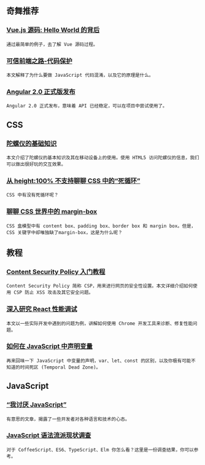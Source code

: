 
## 奇舞推荐

### [Vue.js 源码: Hello World 的背后](https://segmentfault.com/a/1190000006866881)

    通过最简单的例子，去了解 Vue 源码过程。

### [可信前端之路-代码保护](https://jaq.alibaba.com/community/art/show?articleid=503)

    本文解释了为什么要做 JavaScript 代码混淆，以及它的原理是什么。

### [Angular 2.0 正式版发布](https://angular.cn/translate/cn/blog.html)

    Angular 2.0 正式发布，意味着 API 已经稳定，可以在项目中尝试使用了。

## CSS

### [陀螺仪的基础知识](http://www.w3cplus.com/animation/html5-device-orientation-basic-intro.html)

    本文介绍了陀螺仪的基本知识及其在移动设备上的使用。使用 HTML5 访问陀螺仪的信息，我们可以做出很好玩的交互效果。

### [从 height:100% 不支持聊聊 CSS 中的“死循环”](http://www.zhangxinxu.com/wordpress/2016/09/talking-about-css-infinite-endless-loop/)

    CSS 中有没有死循环呢？

### [聊聊 CSS 世界中的 margin-box](http://www.zhangxinxu.com/wordpress/2016/09/talking-about-css-margin-box/)

    CSS 盒模型中有 content box、padding box、border box 和 margin box。但是，CSS 关键字中却唯独缺了margin-box，这是为什么呢？

## 教程

### [Content Security Policy 入门教程](http://www.ruanyifeng.com/blog/2016/09/csp.html)

    Content Security Policy 简称 CSP，用来进行网页的安全性设置。本文详细介绍如何使用 CSP 防止 XSS 攻击及其它安全问题。

### [深入研究 React 性能调试](http://www.zcfy.cc/article/1231)

    本文以一些实际开发中遇到的问题为例，讲解如何使用 Chrome 开发工具来诊断、修复性能问题。

### [如何在 JavaScript 中声明变量](https://github.com/rccoder/blog/issues/15)

    再来回味一下 JavaScript 中变量的声明，var、let、const 的区别，以及你极有可能不知道的时间死区 (Temporal Dead Zone)。

## JavaScript

### [“我讨厌 JavaScript”](http://www.zcfy.cc/article/1249)

    有意思的文章，揭露了一些开发者对各种语言和技术的心态。

### [JavaScript 语法流派现状调查](http://www.zcfy.cc/article/the-state-of-javascript-javascript-flavors-1255.html)

    对于 CoffeeScript、ES6、TypeScript、Elm 你怎么看？这里是一份调查结果，你可以参考。

